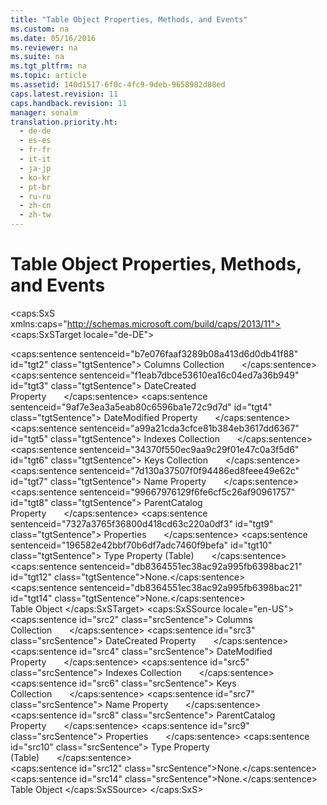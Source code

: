 ```yaml
---
title: "Table Object Properties, Methods, and Events"
ms.custom: na
ms.date: 05/16/2016
ms.reviewer: na
ms.suite: na
ms.tgt_pltfrm: na
ms.topic: article
ms.assetid: 140d1517-6f0c-4fc9-9deb-9658982d88ed
caps.latest.revision: 11
caps.handback.revision: 11
manager: sonalm
translation.priority.ht: 
  - de-de
  - es-es
  - fr-fr
  - it-it
  - ja-jp
  - ko-kr
  - pt-br
  - ru-ru
  - zh-cn
  - zh-tw
---
```

# Table Object Properties, Methods, and Events
<?xml version="1.0" encoding="utf-8"?>
<caps:SxS xmlns:caps="http://schemas.microsoft.com/build/caps/2013/11">
  <caps:SxSTarget locale="de-DE">
    <developerReferenceWithoutSyntaxDocument xsi:schemaLocation="http://ddue.schemas.microsoft.com/authoring/2003/5 http://dduestorage.blob.core.windows.net/ddueschema/developer.xsd" xmlns="http://ddue.schemas.microsoft.com/authoring/2003/5" xmlns:xlink="http://www.w3.org/1999/xlink" xmlns:xsi="http://www.w3.org/2001/XMLSchema-instance">
      <introduction></introduction>
      <section>
        <title>
          <caps:sentence sentenceid="61ae1f92e68853d74174003a3c41b9e0" id="tgt1" class="tgtSentence">Properties/Collections</caps:sentence>
        </title>
        <content>
          <para>
            <caps:sentence sentenceid="b7e076faaf3289b08a413d6d0db41f88" id="tgt2" class="tgtSentence">
              <link xlink:href="23b9fea8-4f76-4a51-95ce-1a6ce4560b34">Columns Collection</link>       </caps:sentence>
          </para>
          <para>
            <caps:sentence sentenceid="f1eab7dbce53610ea16c04ed7a36b949" id="tgt3" class="tgtSentence">
              <link xlink:href="2bf4b00d-045c-444e-8af7-8af6297ed418">DateCreated Property</link>       </caps:sentence>
          </para>
          <para>
            <caps:sentence sentenceid="9af7e3ea3a5eab80c6596ba1e72c9d7d" id="tgt4" class="tgtSentence">
              <link xlink:href="fed09266-1547-4bda-9088-c254d81cc738">DateModified Property</link>       </caps:sentence>
          </para>
          <para>
            <caps:sentence sentenceid="a99a21cda3cfce81b384eb3617dd6367" id="tgt5" class="tgtSentence">
              <link xlink:href="184cf536-455c-42be-bf1c-a5c25bade961">Indexes Collection</link>       </caps:sentence>
          </para>
          <para>
            <caps:sentence sentenceid="34370f550ec9aa9c29f01e47c0a3f5d6" id="tgt6" class="tgtSentence">
              <link xlink:href="cdb31c76-e559-475c-b33a-aac24f73e70e">Keys Collection</link>       </caps:sentence>
          </para>
          <para>
            <caps:sentence sentenceid="7d130a37507f0f94486ed8feee49e62c" id="tgt7" class="tgtSentence">
              <link xlink:href="81b92baf-b6b9-4f4e-9f33-4503795518cd">Name Property</link>       </caps:sentence>
          </para>
          <para>
            <caps:sentence sentenceid="99667976129f6fe6cf5c26af90961757" id="tgt8" class="tgtSentence">
              <link xlink:href="a0bb2ed8-d4cb-4f92-8de7-769bbe0e6273">ParentCatalog Property</link>       </caps:sentence>
          </para>
          <para>
            <caps:sentence sentenceid="7327a3765f36800d418cd63c220a0df3" id="tgt9" class="tgtSentence">
              <link xlink:href="1d539aa8-ce0d-4418-ab03-8d0a3c1e9d82">Properties</link>       </caps:sentence>
          </para>
          <para>
            <caps:sentence sentenceid="196582e42bbf70b6df7adc7460f9befa" id="tgt10" class="tgtSentence">
              <link xlink:href="7b6e14bb-fb69-4d74-aaca-f5d380f4d887">Type Property (Table)</link>       </caps:sentence>
          </para>
        </content>
      </section>
      <section>
        <title>
          <caps:sentence sentenceid="a9ac5a6cc3cbe84f9c18323af2b9007f" id="tgt11" class="tgtSentence">Methods</caps:sentence>
        </title>
        <content>
          <para>
            <caps:sentence sentenceid="db8364551ec38ac92a995fb6398bac21" id="tgt12" class="tgtSentence">None.</caps:sentence>
          </para>
        </content>
      </section>
      <section>
        <title>
          <caps:sentence sentenceid="16908b0605f2645dfcb4c3a8d248cef3" id="tgt13" class="tgtSentence">Events</caps:sentence>
        </title>
        <content>
          <para>
            <caps:sentence sentenceid="db8364551ec38ac92a995fb6398bac21" id="tgt14" class="tgtSentence">None.</caps:sentence>
          </para>
        </content>
      </section>
      <relatedTopics>
        <link xlink:href="a6d74000-0828-49ba-850a-63da865f8802">Table Object</link>
      </relatedTopics>
    </developerReferenceWithoutSyntaxDocument>
  </caps:SxSTarget>
  <caps:SxSSource locale="en-US">
    <developerReferenceWithoutSyntaxDocument xsi:schemaLocation="http://ddue.schemas.microsoft.com/authoring/2003/5 http://dduestorage.blob.core.windows.net/ddueschema/developer.xsd" xmlns="http://ddue.schemas.microsoft.com/authoring/2003/5" xmlns:xlink="http://www.w3.org/1999/xlink" xmlns:xsi="http://www.w3.org/2001/XMLSchema-instance">
      <introduction></introduction>
      <section>
        <title>
          <caps:sentence id="src1" class="srcSentence">Properties/Collections</caps:sentence>
        </title>
        <content>
          <para>
            <caps:sentence id="src2" class="srcSentence">
              <link xlink:href="23b9fea8-4f76-4a51-95ce-1a6ce4560b34">Columns Collection</link>       </caps:sentence>
          </para>
          <para>
            <caps:sentence id="src3" class="srcSentence">
              <link xlink:href="2bf4b00d-045c-444e-8af7-8af6297ed418">DateCreated Property</link>       </caps:sentence>
          </para>
          <para>
            <caps:sentence id="src4" class="srcSentence">
              <link xlink:href="fed09266-1547-4bda-9088-c254d81cc738">DateModified Property</link>       </caps:sentence>
          </para>
          <para>
            <caps:sentence id="src5" class="srcSentence">
              <link xlink:href="184cf536-455c-42be-bf1c-a5c25bade961">Indexes Collection</link>       </caps:sentence>
          </para>
          <para>
            <caps:sentence id="src6" class="srcSentence">
              <link xlink:href="cdb31c76-e559-475c-b33a-aac24f73e70e">Keys Collection</link>       </caps:sentence>
          </para>
          <para>
            <caps:sentence id="src7" class="srcSentence">
              <link xlink:href="81b92baf-b6b9-4f4e-9f33-4503795518cd">Name Property</link>       </caps:sentence>
          </para>
          <para>
            <caps:sentence id="src8" class="srcSentence">
              <link xlink:href="a0bb2ed8-d4cb-4f92-8de7-769bbe0e6273">ParentCatalog Property</link>       </caps:sentence>
          </para>
          <para>
            <caps:sentence id="src9" class="srcSentence">
              <link xlink:href="1d539aa8-ce0d-4418-ab03-8d0a3c1e9d82">Properties</link>       </caps:sentence>
          </para>
          <para>
            <caps:sentence id="src10" class="srcSentence">
              <link xlink:href="7b6e14bb-fb69-4d74-aaca-f5d380f4d887">Type Property (Table)</link>       </caps:sentence>
          </para>
        </content>
      </section>
      <section>
        <title>
          <caps:sentence id="src11" class="srcSentence">Methods</caps:sentence>
        </title>
        <content>
          <para>
            <caps:sentence id="src12" class="srcSentence">None.</caps:sentence>
          </para>
        </content>
      </section>
      <section>
        <title>
          <caps:sentence id="src13" class="srcSentence">Events</caps:sentence>
        </title>
        <content>
          <para>
            <caps:sentence id="src14" class="srcSentence">None.</caps:sentence>
          </para>
        </content>
      </section>
      <relatedTopics>
        <link xlink:href="a6d74000-0828-49ba-850a-63da865f8802">Table Object</link>
      </relatedTopics>
    </developerReferenceWithoutSyntaxDocument>
  </caps:SxSSource>
</caps:SxS>